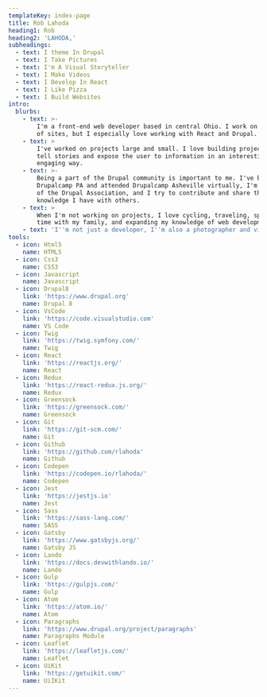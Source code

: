 ```yaml
---
templateKey: index-page
title: Rob Lahoda
heading1: Rob
heading2: 'LAHODA,'
subheadings:
  - text: I theme In Drupal
  - text: I Take Pictures
  - text: I'm A Visual Storyteller
  - text: I Make Videos
  - text: I Develop In React
  - text: I Like Pizza
  - text: I Build Websites
intro:
  blurbs:
    - text: >-
        I'm a front-end web developer based in central Ohio. I work on all kinds
        of sites, but I especially love working with React and Drupal.
    - text: >
        I've worked on projects large and small. I love building projects that
        tell stories and expose the user to information in an interesting and
        engaging way.
    - text: >-
        Being a part of the Drupal community is important to me. I've been to
        Drupalcamp PA and attended Drupalcamp Asheville virtually, I'm a member
        of the Drupal Association, and I try to contribute and share the
        knowledge I have with others.
    - text: >
        When I'm not working on projects, I love cycling, traveling, spending
        time with my family, and expanding my knowledge of web development.
    - text: 'I''m not just a developer, I''m also a photographer and videographer.'
tools:
  - icon: Html5
    name: HTML5
  - icon: Css3
    name: CSS3
  - icon: Javascript
    name: Javascript
  - icon: Drupal8
    link: 'https://www.drupal.org'
    name: Drupal 8
  - icon: VsCode
    link: 'https://code.visualstudio.com'
    name: VS Code
  - icon: Twig
    link: 'https://twig.symfony.com/'
    name: Twig
  - icon: React
    link: 'https://reactjs.org/'
    name: React
  - icon: Redux
    link: 'https://react-redux.js.org/'
    name: Redux
  - icon: Greensock
    link: 'https://greensock.com/'
    name: Greensock
  - icon: Git
    link: 'https://git-scm.com/'
    name: Git
  - icon: Github
    link: 'https://github.com/rlahoda'
    name: Github
  - icon: Codepen
    link: 'https://codepen.io/rlahoda/'
    name: Codepen
  - icon: Jest
    link: 'https://jestjs.io'
    name: Jest
  - icon: Sass
    link: 'https://sass-lang.com/'
    name: SASS
  - icon: Gatsby
    link: 'https://www.gatsbyjs.org/'
    name: Gatsby JS
  - icon: Lando
    link: 'https://docs.devwithlando.io/'
    name: Lando
  - icon: Gulp
    link: 'https://gulpjs.com/'
    name: Gulp
  - icon: Atom
    link: 'https://atom.io/'
    name: Atom
  - icon: Paragraphs
    link: 'https://www.drupal.org/project/paragraphs'
    name: Paragraphs Module
  - icon: Leaflet
    link: 'https://leafletjs.com/'
    name: Leaflet
  - icon: UiKit
    link: 'https://getuikit.com/'
    name: UiIKit
---
```


